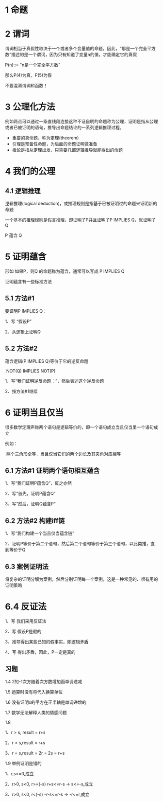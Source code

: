 # 1 命题

# 2 谓词

谓词相当于真假性取决于一个或者多个变量值的命题，因此，“那是一个完全平方数”描述的是一个谓词，因为只有知道了变量n的值，才能确定它的真假

P(n)::= "n是一个完全平方数"

那么P(4)为真，P(5)为假

不要混淆谓词和函数！

# 3 公理化方法

例如两点可以通过一条直线段连接这种不证自明的命题称为公理，证明是指从公理或者已被证明的语句，推导出命题结论的一系列逻辑推理过程。

- 重要的真命题，称为定理(theorem)
- 引理是预备性命题，为后面的命题证明做准备
- 推论是指从定理出发，只需要几部逻辑推导就能得出的命题

# 4 我们的公理

## 4.1 逻辑推理

逻辑推理(logical deduction)，或推理规则是指基于已被证明过的命题来证明新的命题

一个基本的推理规则是假言推理，即证明了P并且证明了P IMPLIES Q，就证明了Q

P 蕴含 Q

# 5 证明蕴含

形如 如果P，则Q 的命题称为蕴含，通常可以写成 P IMPLIES Q

证明蕴含有一些标准方法

## 5.1 方法#1

要证明P IMPLIES Q：

1、写 “假设P”

2、从逻辑上证明Q

## 5.2 方法#2

蕴含逻辑(P IMPLIES Q)等价于它的逆反命题

​	NOT(Q) IMPLIES NOT(P)

1、写“我们证明逆反命题：”，然后表述这个逆反命题

2、按方法#1继续

# 6 证明当且仅当

很多数学定理声称两个语句是逻辑等价的，即一个语句成立当且仅当里一个语句成立

例如：

​	两个三角形全等，当且仅当它们的两个边长及其夹角对应相等

## 6.1 方法#1 证明两个语句相互蕴含

1、写“我们证明P蕴含Q”，反之亦然

2、写“首先，证明P蕴含Q”

3、写“然后，证明Q蕴含P”

## 6.2 方法#2 构建iff链

1、写“我们构建一个当且仅当蕴含链”

2、证明P等价于第二个语句，然后第二个语句等价于第三个语句，以此类推，直到等价于Q

## 6.3 案例证明法

将复杂的证明分解为案例，然后分别证明每一个案例，这是一种常见的、很有用的证明策略

# 6.4 反证法

1、写 我们采用反证法

2、写 假设P是假的

3、推导得出某些已知的假事实，即逻辑矛盾

4、写 得出矛盾，因此，P一定是真的



## 习题

1.4 2的-1次方随着次方数增加而单调递减

1.5 运算时没有将代入换算单位

1.6 没有证明x的平方在正半轴是单调递增的

1.7 数学无法解释人类的情感问题

1.8 

1、r > s, result = r+s

2、r < s,result = r+s

3、r = s,result = 2r = 2s = r+s

1.9 举例证明是错的

1、r,s>=0,成立

2、r>0, s<0, r>=(-s) r+s<=r-s -> s<=-s,成立

3、r>0, s<0, r<(-s)  -r-s<=r-s ->  -r<=r,成立




